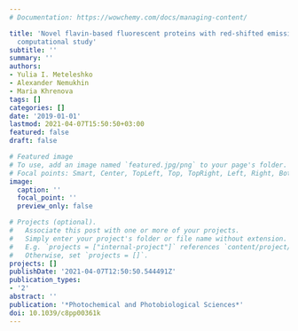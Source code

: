 ```yaml
---
# Documentation: https://wowchemy.com/docs/managing-content/

title: 'Novel flavin-based fluorescent proteins with red-shifted emission bands: a
  computational study'
subtitle: ''
summary: ''
authors:
- Yulia I. Meteleshko
- Alexander Nemukhin
- Maria Khrenova
tags: []
categories: []
date: '2019-01-01'
lastmod: 2021-04-07T15:50:50+03:00
featured: false
draft: false

# Featured image
# To use, add an image named `featured.jpg/png` to your page's folder.
# Focal points: Smart, Center, TopLeft, Top, TopRight, Left, Right, BottomLeft, Bottom, BottomRight.
image:
  caption: ''
  focal_point: ''
  preview_only: false

# Projects (optional).
#   Associate this post with one or more of your projects.
#   Simply enter your project's folder or file name without extension.
#   E.g. `projects = ["internal-project"]` references `content/project/deep-learning/index.md`.
#   Otherwise, set `projects = []`.
projects: []
publishDate: '2021-04-07T12:50:50.544491Z'
publication_types:
- '2'
abstract: ''
publication: '*Photochemical and Photobiological Sciences*'
doi: 10.1039/c8pp00361k
---
```

